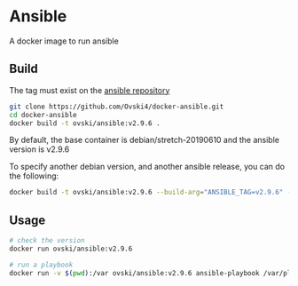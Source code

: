 Ansible
=======

A docker image to run ansible

Build
-----

The tag must exist on the [ansible repository](https://github.com/ansible/ansible/tags)

```bash
git clone https://github.com/Ovski4/docker-ansible.git
cd docker-ansible
docker build -t ovski/ansible:v2.9.6 .
```

By default, the base container is debian/stretch-20190610 and the ansible version is v2.9.6

To specify another debian version, and another ansible release, you can do the following:

```bash
docker build -t ovski/ansible:v2.9.6 --build-arg="ANSIBLE_TAG=v2.9.6" --build-arg="DEBIAN_TAG=stretch"  .
```

Usage
-----

```bash
# check the version
docker run ovski/ansible:v2.9.6

# run a playbook
docker run -v $(pwd):/var ovski/ansible:v2.9.6 ansible-playbook /var/playbook.yml
```
